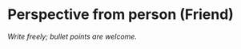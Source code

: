 <!--
interview:
  - What's your favourite memory with person?
  - When have you seen me happiest?
  - When have you seen me struggle?
  - How can I be a better friend to you?
-->
# Perspective from person (Friend)

*Write freely; bullet points are welcome.*
